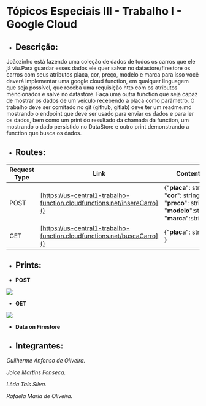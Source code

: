﻿# Tópicos Especiais III - Trabalho I - Google Cloud

* ## **Descrição**:

Joãozinho está fazendo uma coleção de dados de todos os carros que ele já viu.Para guardar esses dados ele quer salvar no datastore/firestore os carros com seus atributos placa, cor, preço, modelo e marca para isso você deverá implementar uma google cloud function, em qualquer linguagem que seja possível, que receba uma requisição http com os atributos mencionados e salve no datastore. Faça uma outra function que seja capaz de mostrar os dados de um veículo recebendo a placa como parâmetro. O trabalho deve ser comitado no git (github, gitlab) deve ter um readme.md mostrando o endpoint que deve ser usado para enviar os dados e para ler os dados, bem como um print do resultado da chamada da function, um mostrando o dado persistido no DataStore e outro print demonstrando a function que busca os dados.

* ## **Routes**:

|Request Type|Link  |Content|
|--|--|--|
|POST  |[https://us-central1-trabalho-function.cloudfunctions.net/insereCarro]()  |	{"**placa**": string, "**cor**": string, "**preco**": string, "**modelo**":string, "**marca**":string }  |
|GET|[https://us-central1-trabalho-function.cloudfunctions.net/buscaCarro]()  |	{"**placa**": string }  |


* ## **Prints**:

- **POST**
<img src="./.img/insereCarro.png?raw=true"/>

- **GET**
<img src="./.img/buscaCarro.png?raw=true"/>

- **Data on Firestore**


* ## **Integrantes:**
 
_Guilherme Anfonso de Oliveira._

_Joice Martins Fonseca._

_Lêda Taís Silva._  

_Rafaela Maria de Oliveira._